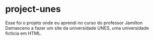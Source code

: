 # project-unes

Esse foi o projeto onde eu aprendi no curso do professor Jamilton Damasceno a fazer um site da universidade UNES, uma universidade ficticia em HTML.
